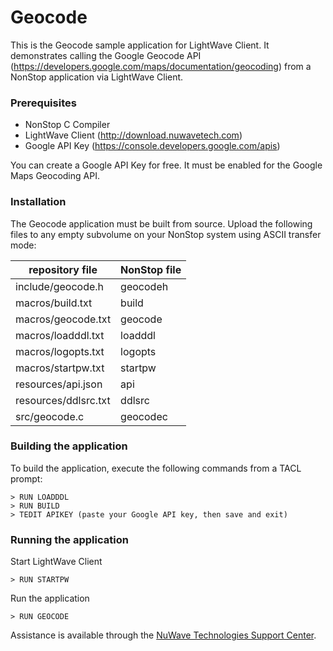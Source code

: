 Geocode
=======
This is the Geocode sample application for LightWave Client. It demonstrates calling the Google Geocode API (https://developers.google.com/maps/documentation/geocoding) from a NonStop application via LightWave Client.

### Prerequisites

* NonStop C Compiler
* LightWave Client (http://download.nuwavetech.com)
* Google API Key (https://console.developers.google.com/apis)

You can create a Google API Key for free. It must be enabled for the Google Maps Geocoding API.

### Installation

The Geocode application must be built from source. Upload the following files to any empty subvolume on your NonStop system using ASCII transfer mode:

| repository file | NonStop file |
| -- | -- |
| include/geocode.h | geocodeh |
| macros/build.txt | build |
| macros/geocode.txt | geocode|
| macros/loadddl.txt | loadddl |
| macros/logopts.txt | logopts |
| macros/startpw.txt | startpw |
| resources/api.json | api |
| resources/ddlsrc.txt | ddlsrc |
| src/geocode.c | geocodec |

### Building the application
To build the application, execute the following commands from a TACL prompt:
```
> RUN LOADDDL
> RUN BUILD
> TEDIT APIKEY (paste your Google API key, then save and exit)
```
### Running the application
Start LightWave Client
```
> RUN STARTPW
```
Run the application
```
> RUN GEOCODE
```
Assistance is available through the [NuWave Technologies Support Center](http://support.nuwavetech.com).
